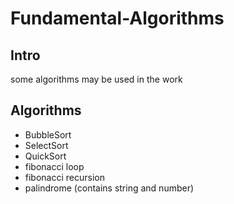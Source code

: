 # Fundamental-Algorithms

## Intro
some algorithms may be used in the work  


## Algorithms  
- BubbleSort
- SelectSort
- QuickSort
- fibonacci loop
- fibonacci recursion
- palindrome (contains string and number)
